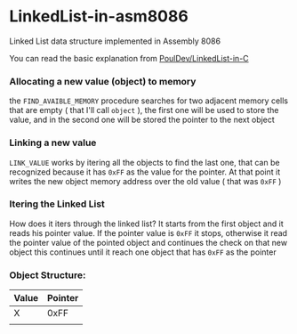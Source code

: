 # LinkedList-in-asm8086
Linked List data structure implemented in Assembly 8086

You can read the basic explanation from [PoulDev/LinkedList-in-C](https://github.com/PoulDev/LinkedList-in-C)

### Allocating a new value (object) to memory
the `FIND_AVAIBLE_MEMORY` procedure searches for two adjacent memory cells that are empty ( that I'll call `object` ), the first one will be used to store the value, and in the second one will be stored the pointer to the next object

### Linking a new value
`LINK_VALUE` works by itering all the objects to find the last one, that can be recognized because it has `0xFF` as the value for the pointer.
At that point it writes the new object memory address over the old value ( that was `0xFF` )

### Itering the Linked List
How does it iters through the linked list?
It starts from the first object and it reads his pointer value.
If the pointer value is `0xFF` it stops, 
otherwise it read the pointer value of the pointed object and continues the check on that new object
this continues until it reach one object that has `0xFF` as the pointer

### Object Structure:
| Value | Pointer |
| ----- | ------- |
|   X   |   0xFF  |
|       |         |
